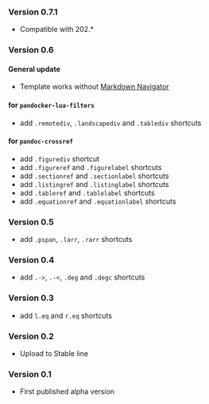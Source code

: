 ### Version 0.7.1

- Compatible with 202.*

### Version 0.6
#### General update

- Template works without [Markdown Navigator](https://plugins.jetbrains.com/plugin/7896-markdown-navigator/)

#### for `pandocker-lua-filters`

- add `.remotediv`, `.landscapediv` and `.tablediv` shortcuts

#### for `pandoc-crossref`

- add `.figurediv` shortcut
- add `.figureref` and `.figurelabel` shortcuts
- add `.sectionref` and `.sectionlabel` shortcuts
- add `.listingref` and `.listinglabel` shortcuts
- add `.tableref` and `.tablelabel` shortcuts
- add `.equationref` and `.equationlabel` shortcuts

### Version 0.5

- add `.pspan`, `.larr`, `.rarr` shortcuts

### Version 0.4

- add `.->`, `.-<`, `.deg` and `.degc` shortcuts

### Version 0.3

- add `l.eq` and `r.eq` shortcuts

### Version 0.2

- Upload to Stable line

### Version 0.1

- First published alpha version

